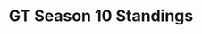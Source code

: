 ---
layout: seasons_fetch
slug: s10
title: GT Season 10 Standings
description: GT Season 10 Standings
permalink: '/:categories/standings'
category: gt
menu_title: GT Standings
menu_icon: /assets/site-img/gt.png
menu_hide: false
---